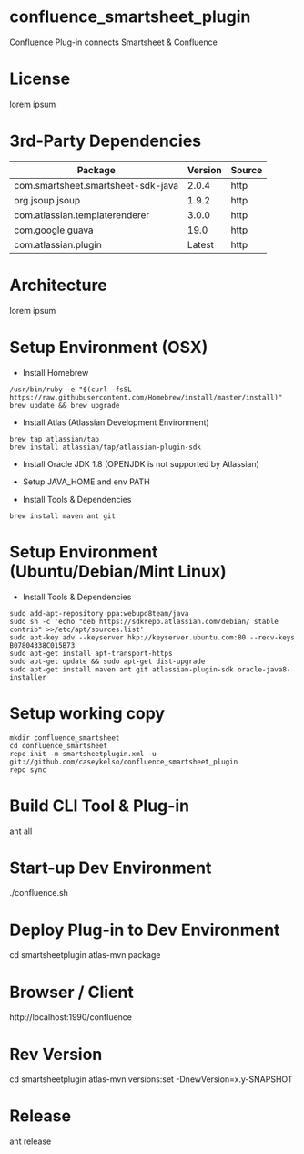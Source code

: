 # confluence_smartsheet_plugin
Confluence Plug-in connects Smartsheet &amp; Confluence

# License
lorem ipsum

# 3rd-Party Dependencies
| Package | Version | Source |
| ------- | ------- | ------ |
| com.smartsheet.smartsheet-sdk-java | 2.0.4 | http |
| org.jsoup.jsoup | 1.9.2 | http |
| com.atlassian.templaterenderer | 3.0.0 | http |
| com.google.guava | 19.0 | http |
| com.atlassian.plugin | Latest | http |


# Architecture
lorem ipsum

# Setup Environment (OSX)
* Install Homebrew
```
/usr/bin/ruby -e "$(curl -fsSL https://raw.githubusercontent.com/Homebrew/install/master/install)"
brew update && brew upgrade
```
* Install Atlas (Atlassian Development Environment)
```
brew tap atlassian/tap
brew install atlassian/tap/atlassian-plugin-sdk
```
* Install Oracle JDK 1.8 (OPENJDK is not supported by Atlassian)
* Setup JAVA_HOME and env PATH

* Install Tools & Dependencies
```
brew install maven ant git
```

# Setup Environment (Ubuntu/Debian/Mint Linux)
* Install Tools & Dependencies
```
sudo add-apt-repository ppa:webupd8team/java
sudo sh -c 'echo "deb https://sdkrepo.atlassian.com/debian/ stable contrib" >>/etc/apt/sources.list'
sudo apt-key adv --keyserver hkp://keyserver.ubuntu.com:80 --recv-keys B07804338C015B73
sudo apt-get install apt-transport-https
sudo apt-get update && sudo apt-get dist-upgrade
sudo apt-get install maven ant git atlassian-plugin-sdk oracle-java8-installer
```

# Setup working copy
```
mkdir confluence_smartsheet
cd confluence_smartsheet
repo init -m smartsheetplugin.xml -u git://github.com/caseykelso/confluence_smartsheet_plugin
repo sync
```

# Build CLI Tool & Plug-in
ant all

# Start-up Dev Environment
./confluence.sh

# Deploy Plug-in to Dev Environment
cd smartsheetplugin
atlas-mvn package

# Browser / Client
http://localhost:1990/confluence

# Rev Version
cd smartsheetplugin
atlas-mvn versions:set -DnewVersion=x.y-SNAPSHOT

# Release
ant release


